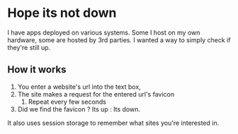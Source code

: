 # Hope its not down

I have apps deployed on various systems. Some I host on my own hardware, some are hosted by 3rd parties. I wanted a way to simply check if they're still up.

## How it works

1. You enter a website's url into the text box, 
2. The site makes a request for the entered url's favicon
   1. Repeat every few seconds
3. Did we find the favicon ? Its up : Its down.

It also uses session storage to remember what sites you're interested in.